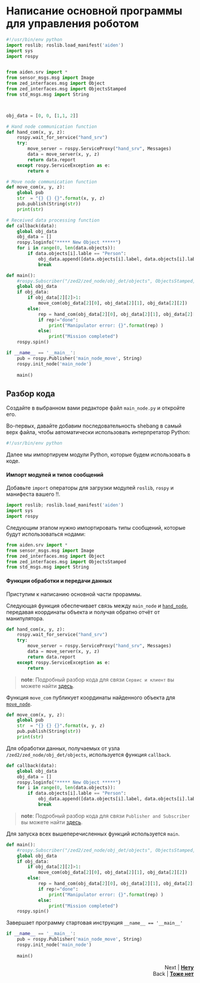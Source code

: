 # Написание основной программы для управления роботом

``` python
#!/usr/bin/env python
import roslib; roslib.load_manifest('aiden')
import sys
import rospy


from aiden.srv import *
from sensor_msgs.msg import Image
from zed_interfaces.msg import Object
from zed_interfaces.msg import ObjectsStamped
from std_msgs.msg import String



obj_data = [0, 0, [1,1, 2]]

# Hand node communication function
def hand_com(x, y, z):
	rospy.wait_for_service("hand_srv")
	try: 
		move_server = rospy.ServiceProxy("hand_srv", Messages)
		data = move_server(x, y, z)
		return data.report
	except rospy.ServiceException as e:
		return e

# Move node communication function
def move_com(x, y, z):
	global pub
	str  = "{} {} {}".format(x, y, z)
	pub.publish(String(str))
	print(str)

# Received data processing function
def callback(data):
	global obj_data
	obj_data = []
	rospy.loginfo("***** New Object *****")
	for i in range(0, len(data.objects)):
		if data.objects[i].lable == "Person":
			obj_data.append([data.objects[i].label, data.objects[i].label_id, [data.objects[i].position[0], data.objects[i].position[1], data.objects[i].position[2]], data.objects[i].confidence, data.objects[i].tracking_state ])
			break

def main():
	#rospy.Subscriber("/zed2/zed_node/obj_det/objects", ObjectsStamped, callback)
	global obj_data
	if obj_data:
		if obj_data[2][2]>1:
			move_com(obj_data[2][0], obj_data[2][1], obj_data[2][2])
		else:
			rep = hand_com(obj_data[2][0], obj_data[2][1], obj_data[2][2])
			if rep!="done":
				print("Manipulator error: {}".format(rep) )
			else:
				print("Mission completed")
	rospy.spin()

if __name__ == '__main__':
	pub = rospy.Publisher('main_node_move', String)
	rospy.init_node('main_node')
	
	main()
```

## Разбор кода

Создайте в выбранном вами редакторе файл `main_node.py` и откройте его.

Во-первых, давайте добавим последовательность shebang в самый верх файла, чтобы автоматически использовать интерпретатор Python:
``` python
#!/usr/bin/env python
```
Далее мы импортируем модули Python, которые будем использовать в коде.

#### Импорт модулей и типов сообщений

Добавьте `import` операторы для загрузки модулей `roslib`, `rospy` и манифеста вашего !!.

``` python
import roslib; roslib.load_manifest('aiden')
import sys
import rospy
```

Следующим этапом нужно импортировать типы сообщений, которые будут использоваться нодами:

``` python
from aiden.srv import *
from sensor_msgs.msg import Image
from zed_interfaces.msg import Object
from zed_interfaces.msg import ObjectsStamped
from std_msgs.msg import String
```

#### Функции обработки и передачи данных 
Приступим к написанию основной части прораммы.

Следующая функция обеспечивает связь между `main_node` и [`hand_node`](https://github.com/mook003/Triados/blob/main/code/nodes/hand_node.py), передавая координаты объекта и получая обратно отчёт от манипулятора.
``` python
def hand_com(x, y, z):
	rospy.wait_for_service("hand_srv")
	try: 
		move_server = rospy.ServiceProxy("hand_srv", Messages)
		data = move_server(x, y, z)
		return data.report
	except rospy.ServiceException as e:
		return 
```

> **note**: Подробный разбор кода для связи `Сервис и клиент` вы можете найти [здесь](https://vk.com/video519133527_456239749).

Функция `move_com` публикует координаты найденного объекта для [`move_node`](https://github.com/mook003/Triados/blob/main/code/nodes/move_node.py).

``` python
def move_com(x, y, z):
	global pub
	str  = "{} {} {}".format(x, y, z)
	pub.publish(String(str))
	print(str)
```

Для обработки данных, получаемых от узла `/zed2/zed_node/obj_det/objects`, используется функция `callback`.

``` python
def callback(data):
	global obj_data
	obj_data = []
	rospy.loginfo("***** New Object *****")
	for i in range(0, len(data.objects)):
		if data.objects[i].lable == "Person":
			obj_data.append([data.objects[i].label, data.objects[i].label_id, [data.objects[i].position[0], data.objects[i].position[1], data.objects[i].position[2]], data.objects[i].confidence, data.objects[i].tracking_state ])
			break
```
> **note**: Подробный разбор кода для связи `Publisher and Subscriber` вы можете найти [здесь](https://vk.com/video519133527_456239749).

Для запуска всех вышеперечисленных функций используется `main`.
``` python
def main():
	#rospy.Subscriber("/zed2/zed_node/obj_det/objects", ObjectsStamped, callback)
	global obj_data
	if obj_data:
		if obj_data[2][2]>1:
			move_com(obj_data[2][0], obj_data[2][1], obj_data[2][2])
		else:
			rep = hand_com(obj_data[2][0], obj_data[2][1], obj_data[2][2])
			if rep!="done":
				print("Manipulator error: {}".format(rep) )
			else:
				print("Mission completed")
	rospy.spin()
```

Завершает программу стартовая инструкция `__name__ == '__main__'`
``` python
if __name__ == '__main__':
	pub = rospy.Publisher('main_node_move', String)
	rospy.init_node('main_node')
	
	main()
```

<p align="right">Next | <b><a href="https://sun9-15.userapi.com/impf/g5KybyOVu0pAzhV7h4-dPafh0Bc4Kmm30di2ow/1IFNcUS2k2Q.jpg?size=943x591&quality=95&sign=be07ed0177c1f8514970c5dcb72d659a&type=album">Нету</a></b>
<br/>
Back | <b><a href="https://sun9-15.userapi.com/impf/g5KybyOVu0pAzhV7h4-dPafh0Bc4Kmm30di2ow/1IFNcUS2k2Q.jpg?size=943x591&quality=95&sign=be07ed0177c1f8514970c5dcb72d659a&type=album">Тоже нет</a></b></p>
